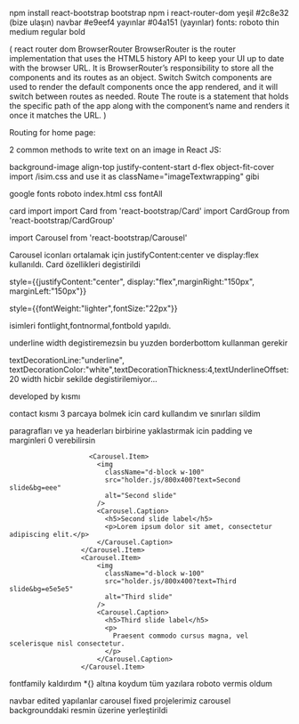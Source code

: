 npm install react-bootstrap bootstrap
npm i react-router-dom
yeşil #2c8e32  (bize ulaşın)
navbar #e9eef4
yayınlar #04a151 (yayınlar)
fonts: roboto thin medium regular bold

( react router dom
BrowserRouter
BrowserRouter is the router implementation that uses the HTML5 history API to keep your UI up to date with the browser URL.
It is BrowserRouter’s responsibility to store all the components and its routes as an object.
Switch
Switch components are used to render the default components once the app rendered, and it will switch between routes as needed.
Route
The route is a statement that holds the specific path of the app along with the component’s name and renders it once it matches the URL.
)

Routing for home page:
<!-- <BrowserRouter>
      <Routes>
      <Route path="/home" element={<Home />} />
        <Route path="/" element={<Navigate replace to="/home" />} />    
      </Routes>
    </BrowserRouter> -->

2 common methods to write text on an image in React JS:

background-image align-top justify-content-start d-flex object-fit-cover
 import /isim.css and use it as className="imageTextwrapping" gibi

 google fonts roboto index.html css fontAll

 card import
 import Card from 'react-bootstrap/Card'
 import CardGroup from 'react-bootstrap/CardGroup'

  <!-- <Card>
        <Card.Img variant="top"  />
        <Card.Body>
          <Card.Title>Yüksek Lisans ve Lisans Öğrencileri</Card.Title>
          <Card.Text>
            This is a wider card with supporting text below as a natural lead-in
            to additional content. This content is a little bit longer.
          </Card.Text>
        </Card.Body>
        <Card.Footer>
          <small className="text-muted">Last updated 3 mins ago</small>
        </Card.Footer>
      </Card> -->

import Carousel from 'react-bootstrap/Carousel'

 <!-- <Carousel variant="dark" className="a" style={{justifyContent:"center", display:"flex",margin:"50"}}>
                    <Carousel.Item>
                        <img src={iconeye} alt="First slide" style={{width:"5%", display:"flex", margin:"auto"}}/>
                        <Carousel.Caption>
                          <h1>Bilgisayarlı Görü</h1>
                          <p>Farklı alanlardaki çeşitli ihtiyaçlar için derin öğrenme modellerine dayalı nesne tanımlama sistemleri geliştiriyoruz.
                            Bilgisayarlı görü ekibimiz, görüntü, video ve akış girdileri üzerindeki nesneleri algılamak ve tespit etmek için
                            çeşitli modüler çözümler geliştirmektir.
                          </p>
                        </Carousel.Caption>
                    </Carousel.Item>
  </Carousel> -->

  Carousel iconları ortalamak için justifyContent:center ve display:flex kullanıldı.
  Card özellikleri degistirildi
  <!-- cardların ortalanması -->
  style={{justifyContent:"center", display:"flex",marginRight:"150px", marginLeft:"150px"}}
  <!-- textlerin özellikleri -->
  style={{fontWeight:"lighter",fontSize:"22px"}} 
  <!-- css fontların özellikleri degistirildi -->
  isimleri fontlight,fontnormal,fontbold yapıldı.

  underline width degistiremezsin bu yuzden borderbottom kullanman gerekir
  <!-- border-bottom: 1px solid red;
    padding: 0 0 4px; -->
  textDecorationLine:"underline", textDecorationColor:"white",textDecorationThickness:4,textUnderlineOffset:20
  width hicbir sekilde degistirilemiyor...

  developed by kısmı
  <!-- <div style={{backgroundColor:"#2c8e32", width:"auto",paddingTop:"20px",paddingBottom:"10px"}}> -->
  contact kısmı 3 parcaya bolmek icin card kullandım ve sınırları sildim 

paragrafları ve ya headerları birbirine yaklastırmak icin padding ve marginleri 0 verebilirsin 

                        <Carousel.Item>
                          <img
                            className="d-block w-100"
                            src="holder.js/800x400?text=Second slide&bg=eee"
                            alt="Second slide"
                          />
                          <Carousel.Caption>
                            <h5>Second slide label</h5>
                            <p>Lorem ipsum dolor sit amet, consectetur adipiscing elit.</p>
                          </Carousel.Caption>
                      </Carousel.Item>
                      <Carousel.Item>
                          <img
                            className="d-block w-100"
                            src="holder.js/800x400?text=Third slide&bg=e5e5e5"
                            alt="Third slide"
                          />
                          <Carousel.Caption>
                            <h5>Third slide label</h5>
                            <p>
                              Praesent commodo cursus magna, vel scelerisque nisl consectetur.
                            </p>
                          </Carousel.Caption>
                      </Carousel.Item>

fontfamily kaldırdım *{} altına koydum tüm yazılara roboto vermis oldum

<!-- <br> </br> alt satıra geçirir -->
navbar edited
yapılanlar carousel fixed
projelerimiz carousel backgrounddaki resmin üzerine yerleştirildi
